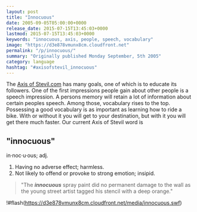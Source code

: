 ```yaml
---
layout: post
title: "Innocuous"
date: 2005-09-05T05:00:00+0000
release_date: 2015-07-15T13:45:03+0000
lastmod: 2015-07-15T13:45:03+0000
keywords: "innocuous, axis, people, speech, vocabulary"
image: "https://d3e878vmunx8cm.cloudfront.net"
permalink: "/p/innocuous/"
summary: "Originally published Monday September, 5th 2005"
category: language
hashtag: "#axisofstevil_innocuous"
---
```


The [Axis of Stevil.com](/ "Axis of Stevil.com") has many goals, one of which is to educate its followers. One of the first impressions people gain about other people is a speech impression. A persons memory will retain a lot of information about certain peoples speech. Among those, vocabulary rises to the top. Possessing a good vocabulary is as important as learning how to ride a bike. With or without it you will get to your destination, but with it you will get there much faster. Our current Axis of Stevil word is

## "innocuous" ##

in·noc·u·ous; adj.

1. Having no adverse effect; harmless.
2. Not likely to offend or provoke to strong emotion; insipid.
 
> "The ***innocuous*** spray paint did no permanent damage to the wall as the young street artist tagged his stencil with a deep orange."

!#flash(https://d3e878vmunx8cm.cloudfront.net/media/innocuous.swf)
